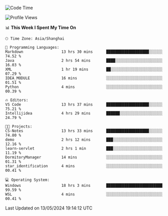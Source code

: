 <!--START_SECTION:waka-->
![Code Time](http://img.shields.io/badge/Code%20Time-1%2C685%20hrs%2032%20mins-blue)

![Profile Views](http://img.shields.io/badge/Profile%20Views-3-blue)

📊 **This Week I Spent My Time On** 

```text
🕑︎ Time Zone: Asia/Shanghai

💬 Programming Languages: 
Markdown                 13 hrs 30 mins      ███████████████████░░░░░░   74.52 % 
Java                     2 hrs 54 mins       ████░░░░░░░░░░░░░░░░░░░░░   16.03 % 
XML                      1 hr 19 mins        ██░░░░░░░░░░░░░░░░░░░░░░░   07.29 % 
IDEA_MODULE              16 mins             ░░░░░░░░░░░░░░░░░░░░░░░░░   01.51 % 
Python                   4 mins              ░░░░░░░░░░░░░░░░░░░░░░░░░   00.39 % 

🔥 Editors: 
VS Code                  13 hrs 37 mins      ███████████████████░░░░░░   75.21 % 
Intellijidea             4 hrs 29 mins       ██████░░░░░░░░░░░░░░░░░░░   24.79 % 

🐱‍💻 Projects: 
CS-Notes                 13 hrs 33 mins      ███████████████████░░░░░░   74.80 % 
demo                     2 hrs 12 mins       ███░░░░░░░░░░░░░░░░░░░░░░   12.16 % 
learn-servlet            2 hrs 1 min         ███░░░░░░░░░░░░░░░░░░░░░░   11.19 % 
DormitoryManager         14 mins             ░░░░░░░░░░░░░░░░░░░░░░░░░   01.31 % 
star_identification      4 mins              ░░░░░░░░░░░░░░░░░░░░░░░░░   00.41 % 

💻 Operating System: 
Windows                  18 hrs 3 mins       █████████████████████████   99.59 % 
WSL                      4 mins              ░░░░░░░░░░░░░░░░░░░░░░░░░   00.41 % 
```


 Last Updated on 13/05/2024 19:14:12 UTC
<!--END_SECTION:waka-->